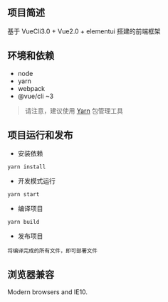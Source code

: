 ## 项目简述

基于 VueCli3.0 + Vue2.0 + elementui 搭建的前端框架

## 环境和依赖

- node
- yarn
- webpack
- @vue/cli ~3

> 请注意，建议使用 [Yarn](https://yarnpkg.com/) 包管理工具


## 项目运行和发布

- 安装依赖

```
yarn install
```

- 开发模式运行

```
yarn start
```

- 编译项目

```
yarn build
```

- 发布项目

```
将编译完成的所有文件，即可部署文件
```

## 浏览器兼容

Modern browsers and IE10.

